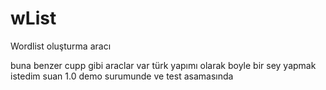 # wList
Wordlist oluşturma aracı

buna benzer cupp gibi araclar var türk yapımı olarak boyle bir sey yapmak istedim suan 1.0 demo surumunde ve test asamasında
